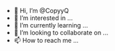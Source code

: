 - 👋 Hi, I’m @CopyyQ
- 👀 I’m interested in ...
- 🌱 I’m currently learning ...
- 💞️ I’m looking to collaborate on ...
- 📫 How to reach me ...

<!---
CopyyQ/CopyyQ is a ✨ special ✨ repository because its `README.md` (this file) appears on your GitHub profile.
You can click the Preview link to take a look at your changes.
--->
